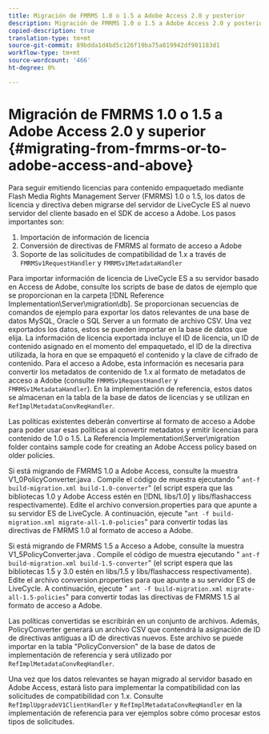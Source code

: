 ```yaml
---
title: Migración de FMRMS 1.0 o 1.5 a Adobe Access 2.0 y posterior
description: Migración de FMRMS 1.0 o 1.5 a Adobe Access 2.0 y posterior
copied-description: true
translation-type: tm+mt
source-git-commit: 89bdda1d4bd5c126f19ba75a819942df901183d1
workflow-type: tm+mt
source-wordcount: '466'
ht-degree: 0%

---
```



# Migración de FMRMS 1.0 o 1.5 a Adobe Access 2.0 y superior {#migrating-from-fmrms-or-to-adobe-access-and-above}

Para seguir emitiendo licencias para contenido empaquetado mediante Flash Media Rights Management Server (FMRMS) 1.0 o 1.5, los datos de licencia y directiva deben migrarse del servidor de LiveCycle ES al nuevo servidor del cliente basado en el SDK de acceso a Adobe. Los pasos importantes son:

1. Importación de información de licencia
1. Conversión de directivas de FMRMS al formato de acceso a Adobe
1. Soporte de las solicitudes de compatibilidad de 1.x a través de `FMRMSv1RequestHandler` y `FMRMSv1MetadataHandler`

Para importar información de licencia de LiveCycle ES a su servidor basado en Access de Adobe, consulte los scripts de base de datos de ejemplo que se proporcionan en la carpeta [!DNL Reference Implementation\Server\migration\db]. Se proporcionan secuencias de comandos de ejemplo para exportar los datos relevantes de una base de datos MySQL, Oracle o SQL Server a un formato de archivo CSV. Una vez exportados los datos, estos se pueden importar en la base de datos que elija. La información de licencia exportada incluye el ID de licencia, un ID de contenido asignado en el momento del empaquetado, el ID de la directiva utilizada, la hora en que se empaquetó el contenido y la clave de cifrado de contenido. Para el acceso a Adobe, esta información es necesaria para convertir los metadatos de contenido de 1.x al formato de metadatos de acceso a Adobe (consulte `FMRMSv1RequestHandler` y `FMRMSv1MetadataHandler`). En la implementación de referencia, estos datos se almacenan en la tabla de la base de datos de licencias y se utilizan en `RefImplMetadataConvReqHandler`.

Las políticas existentes deberán convertirse al formato de acceso a Adobe para poder usar esas políticas al convertir metadatos y emitir licencias para contenido de 1.0 o 1.5. La Referencia Implementation\Server\migration folder contains sample code for creating an Adobe Access policy based on older policies.

Si está migrando de FMRMS 1.0 a Adobe Access, consulte la muestra V1_0PolicyConverter.java . Compile el código de muestra ejecutando &quot; `ant-f build-migration.xml build-1.0-converter`&quot; (el script espera que las bibliotecas 1.0 y Adobe Access estén en [!DNL libs/1.0] y libs/flashaccess respectivamente). Edite el archivo conversion.properties para que apunte a su servidor ES de LiveCycle. A continuación, ejecute &quot;`ant -f build-migration.xml migrate-all-1.0-policies`&quot; para convertir todas las directivas de FMRMS 1.0 al formato de acceso a Adobe.

Si está migrando de FMRMS 1.5 a Acceso a Adobe, consulte la muestra V1_5PolicyConverter.java . Compile el código de muestra ejecutando &quot; `ant-f build-migration.xml build-1.5-converter`&quot; (el script espera que las bibliotecas 1.5 y 3.0 estén en libs/1.5 y libs/flashaccess respectivamente). Edite el archivo conversion.properties para que apunte a su servidor ES de LiveCycle. A continuación, ejecute &quot; `ant -f build-migration.xml migrate-all-1.5-policies`&quot; para convertir todas las directivas de FMRMS 1.5 al formato de acceso a Adobe.

Las políticas convertidas se escribirán en un conjunto de archivos. Además, PolicyConverter generará un archivo CSV que contendrá la asignación de ID de directivas antiguas a ID de directivas nuevos. Este archivo se puede importar en la tabla &quot;PolicyConversion&quot; de la base de datos de implementación de referencia y será utilizado por `RefImplMetadataConvReqHandler`.

Una vez que los datos relevantes se hayan migrado al servidor basado en Adobe Access, estará listo para implementar la compatibilidad con las solicitudes de compatibilidad con 1.x. Consulte `RefImplUpgradeV1ClientHandler` y `RefImplMetadataConvReqHandler` en la implementación de referencia para ver ejemplos sobre cómo procesar estos tipos de solicitudes.
